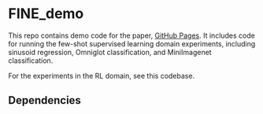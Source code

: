 # FINE_demo
This repo contains demo code for the paper, [GitHub Pages](https://pages.github.com/). It includes code for running the few-shot supervised learning domain experiments, including sinusoid regression, Omniglot classification, and MiniImagenet classification.

For the experiments in the RL domain, see this codebase.

## Dependencies
